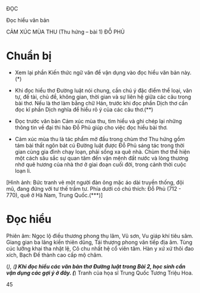 ĐỌC

Đọc hiểu văn bản

CẢM XÚC MÙA THU
(Thu hứng – bài 1)
ĐỖ PHỦ

# Chuẩn bị

- Xem lại phần Kiến thức ngữ văn để vận dụng vào đọc hiểu văn bản này.(*)

- Khi đọc hiểu thơ Đường luật nói chung, cần chú ý đặc điểm thể loại, văn tự, đề tài, chủ đề, không gian, thời gian và sự liên hệ giữa các câu trong bài thơ. Nếu là thơ làm bằng chữ Hán, trước khi đọc phần Dịch thơ cần đọc kĩ phần Dịch nghĩa để hiểu rõ ý của các câu thơ.(**)

- Đọc trước văn bản Cảm xúc mùa thu, tìm hiểu và ghi chép lại những thông tin về đại thi hào Đỗ Phủ giúp cho việc đọc hiểu bài thơ.

- Cảm xúc mùa thu là tác phẩm mở đầu trong chùm thơ Thu hứng gồm tám bài thất ngôn bát cú Đường luật được Đỗ Phủ sáng tác trong thời gian cùng gia đình chạy loạn, phải sống xa quê nhà. Chùm thơ thể hiện một cách sâu sắc sự quan tâm đến vận mệnh đất nước và lòng thương nhớ quê hương của nhà thơ ở giai đoạn cuối đời, trong cảnh thời cuộc loạn li.

[Hình ảnh: Bức tranh vẽ một người đàn ông mặc áo dài truyền thống, đội mũ, đang đứng với tư thế trầm tư. Phía dưới có chú thích: Đỗ Phủ (712 - 770), quê ở Hà Nam, Trung Quốc.(***)]

# Đọc hiểu

Phiên âm:
    Ngọc lộ điều thương phong thụ lâm,
    Vũ sơn, Vu giáp khí tiêu sâm.
    Giang gian ba lãng kiền thiên dũng,
    Tái thượng phong vân tiếp địa âm.
    Tùng cúc lưỡng khai tha nhật lệ,
    Cô chu nhất hệ cổ viên tâm.
    Hàn y xứ xứ thôi đao xích,
    Bạch Đế thành cao cấp mộ châm.

(*), (**) Khi đọc hiểu các văn bản thơ Đường luật trong Bài 2, học sinh cần vận dụng các gợi ý ở đây.
(***) Tranh của họa sĩ Trung Quốc Tương Triệu Hoa.

45